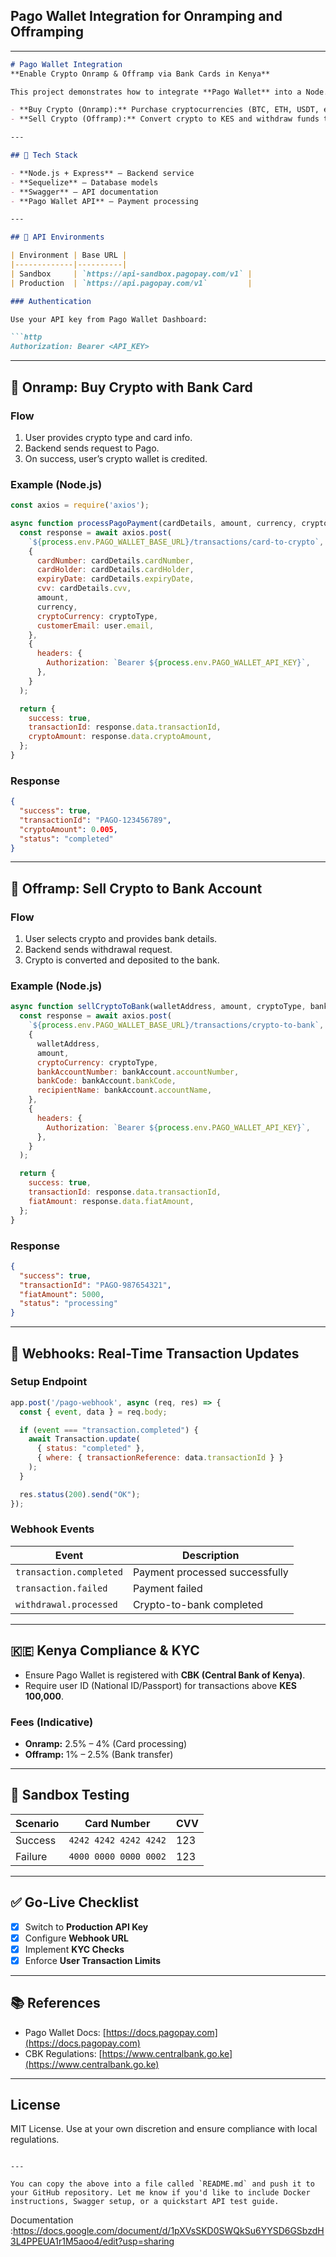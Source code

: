 ## Pago Wallet Integration for Onramping and Offramping

---

````markdown
# Pago Wallet Integration  
**Enable Crypto Onramp & Offramp via Bank Cards in Kenya**

This project demonstrates how to integrate **Pago Wallet** into a Node.js crypto service to enable users in Kenya to:

- **Buy Crypto (Onramp):** Purchase cryptocurrencies (BTC, ETH, USDT, etc.) using bank cards.
- **Sell Crypto (Offramp):** Convert crypto to KES and withdraw funds to a bank account.

---

## 🚀 Tech Stack

- **Node.js + Express** – Backend service
- **Sequelize** – Database models
- **Swagger** – API documentation
- **Pago Wallet API** – Payment processing

---

## 📘 API Environments

| Environment | Base URL |
|-------------|----------|
| Sandbox     | `https://api-sandbox.pagopay.com/v1` |
| Production  | `https://api.pagopay.com/v1`         |

### Authentication

Use your API key from Pago Wallet Dashboard:

```http
Authorization: Bearer <API_KEY>
````

---

## 🔁 Onramp: Buy Crypto with Bank Card

### Flow

1. User provides crypto type and card info.
2. Backend sends request to Pago.
3. On success, user’s crypto wallet is credited.

### Example (Node.js)

```js
const axios = require('axios');

async function processPagoPayment(cardDetails, amount, currency, cryptoType, user) {
  const response = await axios.post(
    `${process.env.PAGO_WALLET_BASE_URL}/transactions/card-to-crypto`,
    {
      cardNumber: cardDetails.cardNumber,
      cardHolder: cardDetails.cardHolder,
      expiryDate: cardDetails.expiryDate,
      cvv: cardDetails.cvv,
      amount,
      currency,
      cryptoCurrency: cryptoType,
      customerEmail: user.email,
    },
    {
      headers: {
        Authorization: `Bearer ${process.env.PAGO_WALLET_API_KEY}`,
      },
    }
  );

  return {
    success: true,
    transactionId: response.data.transactionId,
    cryptoAmount: response.data.cryptoAmount,
  };
}
```

### Response

```json
{
  "success": true,
  "transactionId": "PAGO-123456789",
  "cryptoAmount": 0.005,
  "status": "completed"
}
```

---

## 🔄 Offramp: Sell Crypto to Bank Account

### Flow

1. User selects crypto and provides bank details.
2. Backend sends withdrawal request.
3. Crypto is converted and deposited to the bank.

### Example (Node.js)

```js
async function sellCryptoToBank(walletAddress, amount, cryptoType, bankAccount) {
  const response = await axios.post(
    `${process.env.PAGO_WALLET_BASE_URL}/transactions/crypto-to-bank`,
    {
      walletAddress,
      amount,
      cryptoCurrency: cryptoType,
      bankAccountNumber: bankAccount.accountNumber,
      bankCode: bankAccount.bankCode,
      recipientName: bankAccount.accountName,
    },
    {
      headers: {
        Authorization: `Bearer ${process.env.PAGO_WALLET_API_KEY}`,
      },
    }
  );

  return {
    success: true,
    transactionId: response.data.transactionId,
    fiatAmount: response.data.fiatAmount,
  };
}
```

### Response

```json
{
  "success": true,
  "transactionId": "PAGO-987654321",
  "fiatAmount": 5000,
  "status": "processing"
}
```

---

## 📡 Webhooks: Real-Time Transaction Updates

### Setup Endpoint

```js
app.post('/pago-webhook', async (req, res) => {
  const { event, data } = req.body;

  if (event === "transaction.completed") {
    await Transaction.update(
      { status: "completed" },
      { where: { transactionReference: data.transactionId } }
    );
  }

  res.status(200).send("OK");
});
```

### Webhook Events

| Event                   | Description                    |
| ----------------------- | ------------------------------ |
| `transaction.completed` | Payment processed successfully |
| `transaction.failed`    | Payment failed                 |
| `withdrawal.processed`  | Crypto-to-bank completed       |

---

## 🇰🇪 Kenya Compliance & KYC

* Ensure Pago Wallet is registered with **CBK (Central Bank of Kenya)**.
* Require user ID (National ID/Passport) for transactions above **KES 100,000**.

### Fees (Indicative)

* **Onramp:** 2.5% – 4% (Card processing)
* **Offramp:** 1% – 2.5% (Bank transfer)

---

## 🧪 Sandbox Testing

| Scenario | Card Number           | CVV |
| -------- | --------------------- | --- |
| Success  | `4242 4242 4242 4242` | 123 |
| Failure  | `4000 0000 0000 0002` | 123 |

---

## ✅ Go-Live Checklist

* [x] Switch to **Production API Key**
* [x] Configure **Webhook URL**
* [x] Implement **KYC Checks**
* [x] Enforce **User Transaction Limits**

---

## 📚 References

* Pago Wallet Docs: [https://docs.pagopay.com](https://docs.pagopay.com)
* CBK Regulations: [https://www.centralbank.go.ke](https://www.centralbank.go.ke)

---

## License

MIT License. Use at your own discretion and ensure compliance with local regulations.

```

---

You can copy the above into a file called `README.md` and push it to your GitHub repository. Let me know if you'd like to include Docker instructions, Swagger setup, or a quickstart API test guide.
```
Documentation :https://docs.google.com/document/d/1pXVsSKD0SWQkSu6YYSD6GSbzdH3L4PPEUA1r1M5aoo4/edit?usp=sharing
